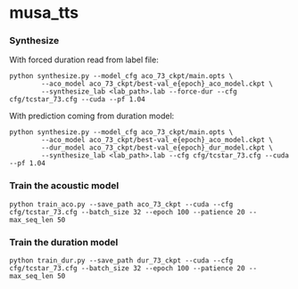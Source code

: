 # musa_tts

### Synthesize

With forced duration read from label file:
```
python synthesize.py --model_cfg aco_73_ckpt/main.opts \
        --aco_model aco_73_ckpt/best-val_e{epoch}_aco_model.ckpt \
        --synthesize_lab <lab_path>.lab --force-dur --cfg cfg/tcstar_73.cfg --cuda --pf 1.04
```

With prediction coming from duration model:
```
python synthesize.py --model_cfg aco_73_ckpt/main.opts \
        --aco_model aco_73_ckpt/best-val_e{epoch}_aco_model.ckpt \
        --dur_model aco_73_ckpt/best-val_e{epoch}_dur_model.ckpt \
        --synthesize_lab <lab_path>.lab --cfg cfg/tcstar_73.cfg --cuda --pf 1.04
```

### Train the acoustic model

```
python train_aco.py --save_path aco_73_ckpt --cuda --cfg cfg/tcstar_73.cfg --batch_size 32 --epoch 100 --patience 20 --max_seq_len 50 
```

### Train the duration model
```
python train_dur.py --save_path dur_73_ckpt --cuda --cfg cfg/tcstar_73.cfg --batch_size 32 --epoch 100 --patience 20 --max_seq_len 50 
```
